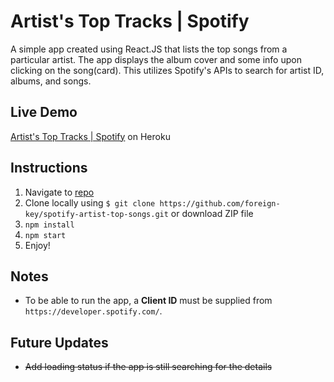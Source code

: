 # Artist's Top Tracks | Spotify
A simple app created using React.JS that lists the top songs from a particular artist. The app displays the album cover and some info upon clicking on the song(card). This utilizes Spotify's APIs to search for artist ID, albums, and songs.

## Live Demo
[Artist's Top Tracks | Spotify](https://top10tracks.herokuapp.com/) on Heroku

## Instructions

1. Navigate to [repo](https://github.com/foreign-key/spotify-artist-top-songs)
2. Clone locally using
   `$ git clone https://github.com/foreign-key/spotify-artist-top-songs.git` or download ZIP file
3. `npm install`
4. `npm start`
5. Enjoy!

## Notes

+ To be able to run the app, a **Client ID** must be supplied from `https://developer.spotify.com/`.

## Future Updates
+ ~~Add loading status if the app is still searching for the details~~
